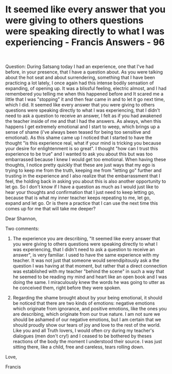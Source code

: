 # It seemed like every answer that you were giving to others questions were speaking directly to what I was experiencing - Francis Answers - 96

&nbsp;

Question: During Satsang today I had an experience, one that I've had before, in your presence, that I have a question about. As you were talking about the hot seat and about surrendering, something that I have been practicing a lot lately, I once again had this intense bodily sensation of expanding, of opening up. It was a blissful feeling, electric almost, and I had remembered you telling me when this happened before and It scared me a little that I was &quot;stopping&quot; it and then fear came in and to let it go next time, which I did. It seemed like every answer that you were giving to others questions were speaking directly to what I was experiencing, that I didn't need to ask a question to receive an answer, I felt as if you had awakened the teacher inside of me and that I had the answers. As always, when this happens I get extremely emotional and I start to weep, which brings up a sense of shame (i've always been teased for being too sensitive and emotional). As this shame came up I noticed that I started to have the thought &quot;is this experience real, what if your mind is tricking you because your desire for enlightenment is so great&quot;. I thought &quot;how can I trust this experience to be true&quot; and I wanted to ask you about this but was too embarrassed because I knew I would get too emotional. When having these thoughts, I notice pretty quickly that these are just ways that my ego is trying to keep me from the truth, keeping me from &quot;letting go&quot; further and trusting in the experience and I also realize that the embarrassment that I feel, the holding back in asking you about this is also another opportunity to let go. So I don't know if I have a question as much as I would just like to hear your thoughts and confirmation that I just need to keep letting go, because that is what my inner teacher keeps repeating to me, let go, expand and let go. Or is there a practice that I can use the next time this comes up for me that will take me deeper?

Dear Shannon,

Two comments:

1. The experience you are describing, &quot;It seemed like every answer that you were giving to others questions were speaking directly to what I was experiencing, that I didn't need to ask a question to receive an answer&quot;, is very familiar. I used to have the same experience with my teacher. It was not just that someone would serendipitously ask a the question I was having at that moment, but rather that a direct connection was established with my teacher &quot;behind the scene&quot; in such a way that he seemed to be reading my mind and heart like an open book and I was doing the same. I miraculously knew the words he was going to utter as he conceived them, right before they were spoken.

2. Regarding the shame brought about by your being emotional, it should be noticed that there are two kinds of emotions: negative emotions which originate from ignorance, and positive emotions, like the ones you are describing, which originate from our true nature. I am not sure we should be ashamed of our negative emotions, but I am certain that we should proudly show our tears of joy and love to the rest of the world. Like you and all Truth lovers, I would often cry during my teacher's dialogues (men don't cry!) and I ceased to be bothered by theses reactions of the body the moment I understood their source. I was just sitting there, like a child, free and careless, tears rolling down.

Love,

Francis





